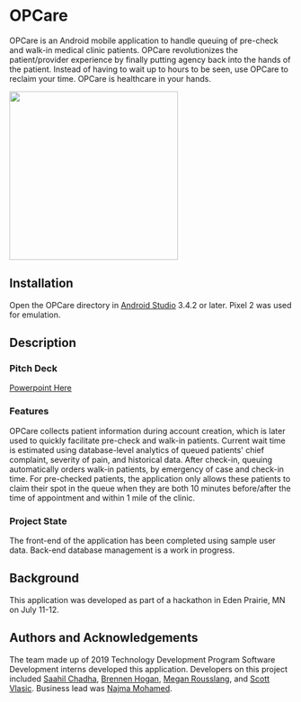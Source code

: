 # OPCare

OPCare is an Android mobile application to handle queuing of pre-check and walk-in medical clinic patients. OPCare revolutionizes the patient/provider experience by finally putting agency back into the hands of the patient. Instead of having to wait up to hours to be seen, use OPCare to reclaim your time. OPCare is healthcare in your hands.

<img src="#" width="300">

## Installation

Open the OPCare directory in [Android Studio](https://developer.android.com/studio) 3.4.2 or later. Pixel 2 was used for emulation.

## Description

### Pitch Deck
[Powerpoint Here](#)


### Features
OPCare collects patient information during account creation, which is later used to quickly facilitate pre-check and walk-in patients. Current wait time is estimated using database-level analytics of queued patients' chief complaint, severity of pain, and historical data. After check-in, queuing automatically orders walk-in patients, by emergency of case and check-in time. For pre-checked patients, the application only allows these patients to claim their spot in the queue when they are both 10 minutes before/after the time of appointment and within 1 mile of the clinic.

### Project State
The front-end of the application has been completed using sample user data. Back-end database management is a work in progress.

## Background
This application was developed as part of a hackathon in Eden Prairie, MN on July 11-12.

## Authors and Acknowledgements
The team made up of 2019 Technology Development Program Software Development interns developed this application. Developers on this project included [Saahil Chadha](https://www.linkedin.com/in/saahil-chadha/), [Brennen Hogan](https://www.linkedin.com/in/brennen-h-42548194/), [Megan Rousslang](https://www.linkedin.com/in/megan-rousslang-8ab72416a/), and [Scott Vlasic](https://www.linkedin.com/in/scottvlasic/). Business lead was [Najma Mohamed](https://www.linkedin.com/in/najma-mohamed-95308a48/).
